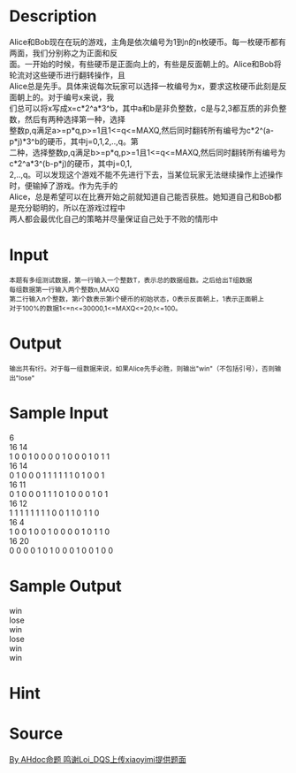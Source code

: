 
# Description

<div class="content"><div>Alice和Bob现在在玩的游戏，主角是依次编号为1到n的n枚硬币。每一枚硬币都有两面，我们分别称之为正面和反</div>
<div>面。一开始的时候，有些硬币是正面向上的，有些是反面朝上的。Alice和Bob将轮流对这些硬币进行翻转操作，且</div>
<div>Alice总是先手。具体来说每次玩家可以选择一枚编号为x，要求这枚硬币此刻是反面朝上的。对于编号x来说，我</div>
<div>们总可以将x写成x=c*2^a*3^b，其中a和b是非负整数，c是与2,3都互质的非负整数，然后有两种选择第一种，选择</div>
<div>整数p,q满足a&gt;=p*q,p&gt;=1且1&lt;=q&lt;=MAXQ,然后同时翻转所有编号为c*2^(a-p*j)*3^b的硬币，其中j=0,1,2,..,q。第</div>
<div>二种，选择整数p,q满足b&gt;=p*q,p&gt;=1且1&lt;=q&lt;=MAXQ,然后同时翻转所有编号为c*2^a*3^(b-p*j)的硬币，其中j=0,1,</div>
<div>2,..,q。可以发现这个游戏不能不先进行下去，当某位玩家无法继续操作上述操作时，便输掉了游戏。作为先手的</div>
<div>Alice，总是希望可以在比赛开始之前就知道自己能否获胜。她知道自己和Bob都是充分聪明的，所以在游戏过程中</div>
<div>两人都会最优化自己的策略并尽量保证自己处于不败的情形中</div></div>

# Input

<div class="content"><div style="font-size: 11.8181819915771px;">本题有多组测试数据，第一行输入一个整数T，表示总的数据组数。之后给出T组数据</div>
<div style="font-size: 11.8181819915771px;">每组数据第一行输入两个整数n,MAXQ</div>
<div style="font-size: 11.8181819915771px;">第二行输入n个整数，第i个数表示第i个硬币的初始状态，0表示反面朝上，1表示正面朝上</div>
<div style="font-size: 11.8181819915771px;">对于100%的数据1&lt;=n&lt;=30000,1&lt;=MAXQ&lt;=20,t&lt;=100。</div></div>

# Output

<div class="content"><div style="font-size: 11.8181819915771px;">输出共有t行。对于每一组数据来说，如果Alice先手必胜，则输出&#34;win&#34;（不包括引号），否则输出&#34;lose&#34;</div></div>

# Sample Input

<div class="content"><span class="sampledata">6<br/>
16 14<br/>
1 0 0 1 0 0 0 0 1 0 0 0 1 0 1 1<br/>
16 14<br/>
0 1 0 0 0 1 1 1 1 1 1 0 1 0 0 1<br/>
16 11<br/>
0 1 0 0 0 1 1 1 0 1 0 0 0 1 0 1<br/>
16 12<br/>
1 1 1 1 1 1 1 1 0 0 1 1 0 1 1 0<br/>
16 4<br/>
1 0 0 1 0 0 1 0 0 0 0 1 0 1 1 0<br/>
16 20<br/>
0 0 0 0 1 0 1 0 0 0 1 0 0 1 0 0</span></div>

# Sample Output

<div class="content"><span class="sampledata">win<br/>
lose<br/>
win<br/>
lose<br/>
win<br/>
win<br/>
</span></div>

# Hint

<div class="content"><p></p></div>

# Source

<div class="content"><p><a href="problemset.php?search=By AHdoc命题 鸣谢Loi_DQS上传xiaoyimi提供题面">By AHdoc命题 鸣谢Loi_DQS上传xiaoyimi提供题面</a></p></div>

